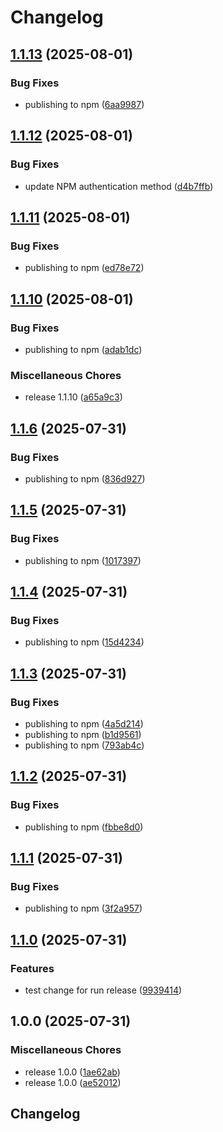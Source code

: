 # Changelog

## [1.1.13](https://github.com/Qsppl/class-signals/compare/v1.1.12...v1.1.13) (2025-08-01)


### Bug Fixes

* publishing to npm ([6aa9987](https://github.com/Qsppl/class-signals/commit/6aa99875173f457ce7c949c43b0626716a0ea8b3))

## [1.1.12](https://github.com/Qsppl/class-signals/compare/v1.1.11...v1.1.12) (2025-08-01)


### Bug Fixes

* update NPM authentication method ([d4b7ffb](https://github.com/Qsppl/class-signals/commit/d4b7ffb70ee65ee2a48a53f683e0f8649aa78e8b))

## [1.1.11](https://github.com/Qsppl/class-signals/compare/v1.1.10...v1.1.11) (2025-08-01)


### Bug Fixes

* publishing to npm ([ed78e72](https://github.com/Qsppl/class-signals/commit/ed78e720b3f6b9c153fdb3bfeec909d0b2b64d49))

## [1.1.10](https://github.com/Qsppl/class-signals/compare/v1.1.6...v1.1.10) (2025-08-01)


### Bug Fixes

* publishing to npm ([adab1dc](https://github.com/Qsppl/class-signals/commit/adab1dc47758af0f5e833e5e44f05d5cfbf5fc2a))


### Miscellaneous Chores

* release 1.1.10 ([a65a9c3](https://github.com/Qsppl/class-signals/commit/a65a9c308a6752e7156facd8bce9b523f79542bf))

## [1.1.6](https://github.com/Qsppl/class-signals/compare/v1.1.5...v1.1.6) (2025-07-31)


### Bug Fixes

* publishing to npm ([836d927](https://github.com/Qsppl/class-signals/commit/836d927dd667f4ff42633f3b8730e06a059eab95))

## [1.1.5](https://github.com/Qsppl/class-signals/compare/v1.1.4...v1.1.5) (2025-07-31)


### Bug Fixes

* publishing to npm ([1017397](https://github.com/Qsppl/class-signals/commit/1017397a757a5f57601da99acaac7de78f2a93dd))

## [1.1.4](https://github.com/Qsppl/class-signals/compare/v1.1.3...v1.1.4) (2025-07-31)


### Bug Fixes

* publishing to npm ([15d4234](https://github.com/Qsppl/class-signals/commit/15d4234f2d71ac9c0e46d6a199f16af7cc4c72b8))

## [1.1.3](https://github.com/Qsppl/class-signals/compare/v1.1.2...v1.1.3) (2025-07-31)


### Bug Fixes

* publishing to npm ([4a5d214](https://github.com/Qsppl/class-signals/commit/4a5d214a85d0ba50a31feca43f0a85a91ae5237d))
* publishing to npm ([b1d9561](https://github.com/Qsppl/class-signals/commit/b1d9561a250d81e6baafe473f997af63dc3ca3d6))
* publishing to npm ([793ab4c](https://github.com/Qsppl/class-signals/commit/793ab4cb35806ad9f493a397ca52fa1bc0976b08))

## [1.1.2](https://github.com/Qsppl/class-signals/compare/v1.1.1...v1.1.2) (2025-07-31)


### Bug Fixes

* publishing to npm ([fbbe8d0](https://github.com/Qsppl/class-signals/commit/fbbe8d0e6353f3c268a387928c0e1c26d4c24403))

## [1.1.1](https://github.com/Qsppl/class-signals/compare/v1.1.0...v1.1.1) (2025-07-31)


### Bug Fixes

* publishing to npm ([3f2a957](https://github.com/Qsppl/class-signals/commit/3f2a9575689f38176e4126cc198100a6df21e06a))

## [1.1.0](https://github.com/Qsppl/class-signals/compare/v1.0.0...v1.1.0) (2025-07-31)


### Features

* test change for run release ([9939414](https://github.com/Qsppl/class-signals/commit/99394147b5b302e891973ba53b618a0c50648dae))

## 1.0.0 (2025-07-31)


### Miscellaneous Chores

* release 1.0.0 ([1ae62ab](https://github.com/Qsppl/class-signals/commit/1ae62abbd32ec6638169d6f73b0966347c8718e4))
* release 1.0.0 ([ae52012](https://github.com/Qsppl/class-signals/commit/ae5201244f103da52c08355789b24c7c7c5e59ba))

## Changelog
